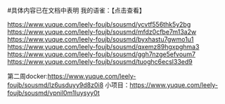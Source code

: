 #具体内容已在文档中表明 
   我的语雀：【点击查看】 
                  


https://www.yuque.com/leely-foujb/sousmd/ycvtf556thk5y2bg
 https://www.yuque.com/leely-foujb/sousmd/mfdz0cfbe7m13a2w
https://www.yuque.com/leely-foujb/sousmd/byxhastu7gwmo1u1
https://www.yuque.com/leely-foujb/sousmd/qxemz89hgxpghma3
https://www.yuque.com/leely-foujb/sousmd/ggh7nzge5efvoum7
https://www.yuque.com/leely-foujb/sousmd/tuoghc6ecsl33ed9

第二周docker:https://www.yuque.com/leely-foujb/sousmd/lz6usduyy9d8z0i8
     小项目：https://www.yuque.com/leely-foujb/sousmd/vpnil0m1luysyy0t
